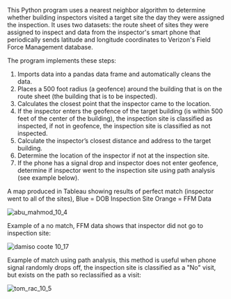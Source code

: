 
This Python program uses a nearest neighbor algorithm to determine whether building inspectors visited a target site the day they were assigned the inspection. It uses two datasets: the route sheet of sites they were assigned to inspect and data from the inspector's smart phone that periodically sends latitude and longitude coordinates to Verizon's Field Force Management database.

The program implements these steps:
  1. Imports data into a pandas data frame and automatically cleans the data.
  2. Places a 500 foot radius (a geofence) around the building that is on the route sheet (the building that is to be inspected).
  3. Calculates the closest point that the inspector came to the location.
  4. If the inspector enters the geofence of the target building (is within 500 feet of the center of the building), the inspection site is classified as inspected, if not in geofence, the inspection site is classified as not inspected.
  5. Calculate the inspector’s closest distance and address to the target building.
  6. Determine the location of the inspector if not at the inspection site.
  7. If the phone has a signal drop and inspector does not enter geofence, determine if inspector went to the inspection site using path analysis (see example below).
  
  
A map produced in Tableau showing results of perfect match (inspector went to all of the sites),
Blue = DOB Inspection Site
Orange = FFM Data

  
![abu_mahmod_10_4](https://user-images.githubusercontent.com/11237613/33667894-273ca51c-da6c-11e7-9cb5-3623229c7fbc.png)

Example of a no match, FFM data shows that inspector did not go to inspection site:

![damiso coote 10_17](https://user-images.githubusercontent.com/11237613/33670237-9e71be78-da72-11e7-870d-232aa8ff7c37.png)

Example of match using path analysis, this method is useful when phone signal randomly drops off,  the inspection site is classified as a "No" visit, but exists on the path so reclassified as a visit:

![tom_rac_10_5](https://user-images.githubusercontent.com/11237613/33668225-23767344-da6d-11e7-85f5-848a6819dc9f.png)
